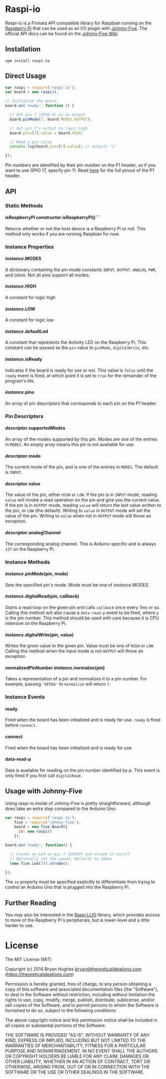 Raspi-io
========

Raspi-io is a Firmata API compatible library for Raspbian running on the [Raspberry Pi](http://www.raspberrypi.org/) that
can be used as an I/O plugin with [Johnny-Five](https://github.com/rwaldron/johnny-five). The official API docs can be
found on the [Johnny-Five Wiki](https://github.com/rwaldron/johnny-five/wiki/IO-Plugins)

## Installation

```
npm install raspi-io
```

## Direct Usage

```JavaScript
var raspi = require('raspi-io');
var board = new raspi();

// Initialize the board
board.on('ready', function () {

  // Set pin 7 (GPIO 4) as an output
  board.pinMode(7, board.MODES.OUTPUT);

  // Set pin 7's output to logic high
  board.pins[7].value = board.HIGH;

  // Read a pin value
  console.log(board.pins[7].value); // outputs "1"

});
```

Pin numbers are identified by their pin number on the P1 header, so if you want to use GPIO 17, specify pin 11.
Read [here](http://elinux.org/Rpi_Low-level_peripherals) for the full pinout of the P1 header.

## API

### Static Methods

#### isRaspberryPi _constructor_.isRaspberryPi()```

Returns whether or not the host device is a Raspberry Pi or not. This method only works if you are running Raspbian for now.

### Instance Properties

#### _instance_.MODES

A dictionary containing the pin mode constants ```INPUT```, ```OUTPUT```. ```ANALOG```, ```PWM```, and ```SERVO```.
Not all pins support all modes.

#### _instance_.HIGH

A constant for logic high

#### _instance_.LOW

A constant for logic low

#### _instance_.defaultLed

A constant that represents the Activity LED on the Raspberry Pi. This constant can be passed as the ```pin``` value to
```pinMode```, ```digitalWrite```, etc.

#### _instance_.isReady

Indicates if the board is ready for use or not. This value is ```false``` until the ```ready``` event is fired, at which
point it is set to ```true``` for the remainder of the program's life.

#### _instance_.pins

An array of pin descriptors that corresponds to each pin on the P1 header.

### Pin Descriptors

#### _descriptor_.supportedModes

An array of the modes supported by this pin. Modes are one of the entries in ```MODES```. An empty array means this pin
is not available for use.

#### _descriptor_.mode

The current mode of the pin, and is one of the entries in ```MODES```. The default is ```INPUT```.

#### _descriptor_.value

The value of the pin, either ```HIGH``` or ```LOW```. If the pin is in ```INPUT``` mode, reading ```value``` will invoke
a read operation on the pin and give you the current value. If the pin is in ```OUTPUT``` mode, reading ```value``` will
return the last value written to the pin, or ```LOW``` (the default). Writing to ```value``` in ```OUTPUT``` mode will set
the value of the pin. Writing to ```value``` when not in ```OUTPUT``` mode will throw an exception.

#### _descriptor_.analogChannel

The corresponding analog channel. This is Arduino specific and is always ```127``` on the Raspberry Pi.

### Instance Methods

#### _instance_.pinMode(pin, mode)

Sets the specified pin's mode. Mode must be one of _instance_.MODES.

#### _instance_.digitalRead(pin, callback)

Starts a read loop on the given pin and calls ```callback``` once every 1ms or so. Calling this method will also cause a
```data-read-p``` event to be fired, where ```p``` is the pin number. This method should be used with care because it is
CPU intensive on the Raspberry Pi.

#### _instance_.digitalWrite(pin, value)

Writes the given value to the given pin. Value must be one of ```HIGH``` or ```LOW```. Calling this method when the
input mode is not ```OUTPUT``` will throw an exception.

#### normalizedPinNumber _instance_.normalize(pin)

Takes a representation of a pin and normalizes it to a pin number. For example, passing ```'GPIO4'``` to ```normalize```
will return ```7```.

### Instance Events

#### ready

Fired when the board has been initialized and is ready for use. ```ready``` is fired before ```connect```.

#### connect

Fired when the board has been initialized and is ready for use

#### data-read-p

Data is available for reading on the pin number identified by p. This event is only fired if you first call ```digitalRead```.

## Usage with Johnny-Five

Using raspi-io inside of Johnny-Five is pretty straightforward, although does take an extra step compared to the Arduino Uno:

```JavaScript
var raspi = require('raspi-io'),
    five = require('johnny-five'),
    board = new five.Board({
      io: new raspi()
    });

board.on('ready', function() {

  // Create an Led on pin 7 (GPIO4) and strobe it on/off
  // Optionally set the speed; defaults to 100ms
  (new five.Led(7)).strobe();

});
```

The ```io``` property must be specified explicitly to differentiate from trying to control an Arduino Uno that is plugged
into the Raspberry Pi.

## Further Reading

You may also be interested in the [Raspi LLIO](https://github.com/bryan-m-hughes/raspi-llio)
library, which provides access to more of the Raspberry Pi's peripherals, but is lower-level and a little harder to use.

License
=======

The MIT License (MIT)

Copyright (c) 2014 Bryan Hughes bryan@theoreticalideations.com (https://theoreticalideations.com)

Permission is hereby granted, free of charge, to any person obtaining a copy
of this software and associated documentation files (the "Software"), to deal
in the Software without restriction, including without limitation the rights
to use, copy, modify, merge, publish, distribute, sublicense, and/or sell
copies of the Software, and to permit persons to whom the Software is
furnished to do so, subject to the following conditions:

The above copyright notice and this permission notice shall be included in
all copies or substantial portions of the Software.

THE SOFTWARE IS PROVIDED "AS IS", WITHOUT WARRANTY OF ANY KIND, EXPRESS OR
IMPLIED, INCLUDING BUT NOT LIMITED TO THE WARRANTIES OF MERCHANTABILITY,
FITNESS FOR A PARTICULAR PURPOSE AND NONINFRINGEMENT. IN NO EVENT SHALL THE
AUTHORS OR COPYRIGHT HOLDERS BE LIABLE FOR ANY CLAIM, DAMAGES OR OTHER
LIABILITY, WHETHER IN AN ACTION OF CONTRACT, TORT OR OTHERWISE, ARISING FROM,
OUT OF OR IN CONNECTION WITH THE SOFTWARE OR THE USE OR OTHER DEALINGS IN
THE SOFTWARE.
